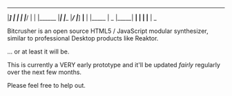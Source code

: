  ______  _____ _______ _______  ______ _     _ _______ _     _ _______  ______
 |_____]   |      |    |       |_____/ |     | |______ |_____| |______ |_____/
 |_____] __|__    |    |_____  |    \_ |_____| ______| |     | |______ |    \_
                                                                              

Bitcrusher is an open source HTML5 / JavaScript modular synthesizer, similar to professional Desktop products like Reaktor.

... or at least it will be.

This is currently a VERY early prototype and it'll be updated *fairly* regularly over the next few months.

Please feel free to help out.

